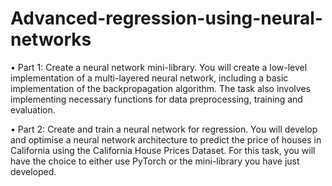 # Advanced-regression-using-neural-networks

• Part 1: Create a neural network mini-library. You will create a low-level implementation of a multi-layered neural network, including a basic implementation of the
backpropagation algorithm. The task also involves implementing necessary functions for
data preprocessing, training and evaluation.

• Part 2: Create and train a neural network for regression. You will develop and
optimise a neural network architecture to predict the price of houses in California using
the California House Prices Dataset. For this task, you will have the choice to either use
PyTorch or the mini-library you have just developed.
